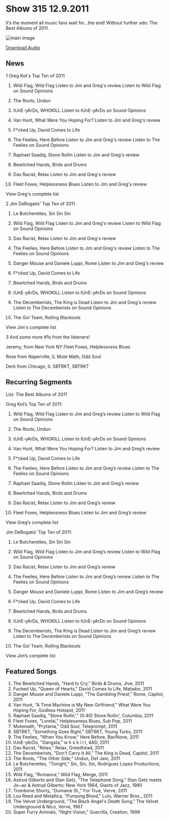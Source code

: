 # Show 315 12.9.2011
It’s the moment all music fans wait for…the end! Without further ado: The Best Albums of 2011.

![main image](http://www.soundopinions.org/images/2011/bestof2011.jpg)

[Download Audio](http://audio.soundopinions.org/streams/2011/12/so_20111209.m3u)

## News
1 Greg Kot's Top Ten of 2011

1. Wild Flag, Wild Flag
Listen to Jim and Greg's review
Listen to Wild Flag on Sound Opinions

2. The Roots, Undun

3. tUnE-yArDs, WHOKILL
Listen to tUnE-yArDs on Sound Opinions

4. Van Hunt, What Were You Hoping For?
Listen to Jim and Greg's review

5. F*cked Up, David Comes to Life

6. The Feelies, Here Before
Listen to Jim and Greg's review
Listen to The Feelies on Sound Opinions

7. Raphael Saadiq, Stone Rollin
Listen to Jim and Greg's review

8. Bewitched Hands, Birds and Drums

9. Das Racist, Relax
Listen to Jim and Greg's review

10. Fleet Foxes, Helplessness Blues
Listen to Jim and Greg's review

View Greg's complete list 

2 Jim DeRogatis' Top Ten of 2011

1. Le Butcherettes, Sin Sin Sin

2. Wild Flag, Wild Flag
Listen to Jim and Greg's review
Listen to Wild Flag on Sound Opinions

3. Das Racist, Relax
Listen to Jim and Greg's review

4. The Feelies, Here Before
Listen to Jim and Greg's review
Listen to The Feelies on Sound Opinions

5. Danger Mouse and Daniele Luppi, Rome
Listen to Jim and Greg's review

6. F*cked Up, David Comes to Life

7. Bewitched Hands, Birds and Drums

8. tUnE-yArDs, WHOKILL
Listen to tUnE-yArDs on Sound Opinions

9. The Decemberists, The King is Dead
Listen to Jim and Greg's review
Listen to The Decemberists on Sound Opinions

10. The Go! Team, Rolling Blackouts

View Jim's complete list

3 And some more #1s from the listeners!

Jeremy, from New York NY 
Fleet Foxes, Helplessness Blues

Rose from Naperville, IL
Mute Math, Odd Soul

Derk from Chicago, IL
SBTRKT, SBTRKT

## Recurring Segments
List: The Best Albums of 2011

Greg Kot’s Top Ten of 2011:

1. Wild Flag, Wild Flag
Listen to Jim and Greg’s review
Listen to Wild Flag on Sound Opinions

2. The Roots, Undun

3. tUnE-yArDs, WHOKILL
Listen to tUnE-yArDs on Sound Opinions

4. Van Hunt, What Were You Hoping For?
Listen to Jim and Greg’s review

5. F*cked Up, David Comes to Life

6. The Feelies, Here Before
Listen to Jim and Greg’s review
Listen to The Feelies on Sound Opinions

7. Raphael Saadiq, Stone Rollin
Listen to Jim and Greg’s review

8. Bewitched Hands, Birds and Drums

9. Das Racist, Relax
Listen to Jim and Greg’s review

10. Fleet Foxes, Helplessness Blues
Listen to Jim and Greg’s review

View Greg’s complete list 

Jim DeRogatis’ Top Ten of 2011:

1. Le Butcherettes, Sin Sin Sin

2. Wild Flag, Wild Flag
Listen to Jim and Greg’s review
Listen to Wild Flag on Sound Opinions

3. Das Racist, Relax
Listen to Jim and Greg’s review

4. The Feelies, Here Before
Listen to Jim and Greg’s review
Listen to The Feelies on Sound Opinions

5. Danger Mouse and Daniele Luppi, Rome
Listen to Jim and Greg’s review

6. F*cked Up, David Comes to Life

7. Bewitched Hands, Birds and Drums

8. tUnE-yArDs, WHOKILL
Listen to tUnE-yArDs on Sound Opinions

9. The Decemberists, The King is Dead
Listen to Jim and Greg’s review
Listen to The Decemberists on Sound Opinions

10. The Go! Team, Rolling Blackouts

View Jim’s complete list


## Featured Songs
1. The Bewitched Hands, "Hard to Cry," Birds & Drums, Jive, 2011
2. Fucked Up, "Queen of Hearts," David Comes to Life, Matador, 2011
3. Danger Mouse and Daniele Luppi, "The Gambling Priest," Rome, Capitol, 2011
4. Van Hunt, "A Time Machine is My New Girlfriend," What Were You Hoping For, Godless Hotspot, 2011
5. Raphael Saadiq, "Stone Rollin'," (0:40) Stone Rollin', Columbia, 2011
6. Fleet Foxes, "Lorelai," Helplessness Blues, Sub Pop, 2011
7. Mutemath, "Prytania," Odd Soul, Teleprompt, 2011
8. SBTRKT, "Something Goes Right," SBTRKT, Young Turks, 2011
9. The Feelies, "When You Know," Here Before, Bar/None, 2011
10. tUnE-yArDs, "Gangsta," w h o k i l l, 4AD, 2011
11. Das Racist, "Relax," Relax, Greedhead, 2011
12. The Decemberists, "Don't Carry It All," The King is Dead, Capitol, 2011
13. The Roots, "The Other Side," Undun, Def Jam, 2011
14. Le Butcherettes, "Tonight," Sin, Sin, Sin, Rodriguez Lopez Productions, 2011
15. Wild Flag, "Romance," Wild Flag, Merge, 2011
16. Astrud Gilberto and Stan Getz, "The Telephone Song," Stan Getz meets Jo~ao & Astrud Gilberto: New York 1964, Giants of Jazz, 1990
17. Trombone Shorty, "Dumaine St.," For True, Verve, 2011
18. Lou Reed and Metallica, "Pumping Blood," Lulu, Warner Bros., 2011
19. The Velvet Underground, "The Black Angel's Death Song," The Velvet Underground & Nico, Verve, 1967
20. Super Furry Animals, "Night Vision," Guerrilla, Creation, 1999
